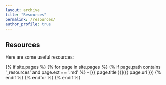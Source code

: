 ```yaml
---
layout: archive
title: "Resources"
permalink: /resources/
author_profile: true
---
```


## Resources

Here are some useful resources:

{% if site.pages %}
    {% for page in site.pages %}
        {% if page.path contains '_resources' and page.ext == '.md' %}
            - [{{ page.title }}]({{ page.url }})
        {% endif %}
    {% endfor %}
{% endif %}

